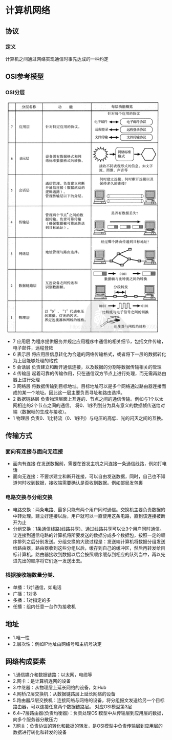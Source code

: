 # 计算机网络
## 协议
### 定义
计算机之间通过网络实现通信时事先达成的一种约定

## OSI参考模型
### OSI分层
![OSI分层](images/OSI1.png)
- 7 应用层
为程序提供服务并规定应用程序中通信的相关细节，包括文件传输，电子邮件，远程登陆
- 6 表示层
将应用层信息转化为合适的网络传输格式，或者将下一层的数据转化为上层能够处理的格式
- 5 会话层
负责建立和断开通信连接，以及数据的分割等数据传输相关的管理
- 4 传输层
起着可靠的传输作用，只在通信双方节点上进行处理，而无需再路由器上进行处理
- 3 网络层
将数据传输到目标地址。目标地址可以是多个网络通过路由器连接而成的某一个地址。因此这一层主要负责寻址和路由选择。
- 2 数据链路层
负责物理层面上互连的、节点之间的通信传输。例如与1个以太网相连的2个节点之间的通信。
将0、1序列划分为具有意义的数据帧传送给对端（数据帧的生成与接收）。
- 1 物理层
负责0、1比特流（0、1序列）与电压的高低、光的闪灭之间的互换。

## 传输方式
### 面向有连接与面向无连接
- 面向有连接:在发送数据前，需要在首发主机之间连接一条通信线路，例如打电话
- 面向无连接：不要求建立和断开连接，可以自由发送数据，同时，自己也不知道何时收到数据，接收端需要确认是否收到数据。例如邮局发包裹
### 电路交换与分组交换
- 电路交换：两条电路、最多只能有两个用户同时通信。交换机主要负责数据的中转处理。建立好连接以后，用户就可以一直使用这条电路，直到该连接被断开为止
- 分组交换：1条通信线路(线路共享)、通过线路共享可以让3个用户同时通信。让连接到通信电路的计算机将所要发送的数据分成多个数据包，按照一定的顺序排列之后分别发送。分组交换的大致过程是：发送端计算机将数据分组发送给路由器，路由器收到这些分组以后，缓存到自己的缓冲区，然后再转发给目标计算机。路由器接收到数据以后会按照顺序缓存到相应的队列当中，再以先进先出的顺序将它们逐一发送出去。
### 根据接收端数量分类、
- 单播：1对1通信，如电话
- 广播：1对多
- 多播：1对指定的多
- 任播：组内任意一台作为接收机

## 地址
- 1.唯一性
- 2.层次性：例如IP地址由网络号和主机号决定

## 网络构成要素
- 1.通信媒介和数据链路：以太网，电缆等
- 2.网卡：是计算机连网的设备
- 3.中继器：从物理层上延长网络的设备，如Hub
- 4.网桥/2层交换机：从数据链路层上延长网络的设备
- 5.路由器/3层交换机：连接网络与网络的设备，将分组报文发送给另一个目标路由器，可以连接任意两个数据链路层。
对应OSI模型第3层
- 6.4~7层路由器(负责均衡器)：负责处理OSI模型中从传输层到应用层的数据，向多个服务器分散压力
- 7.网关：负责协议的转化和数据的转发，是OSI模型中负责传输层到应用层的数据进行转化和转发的设备